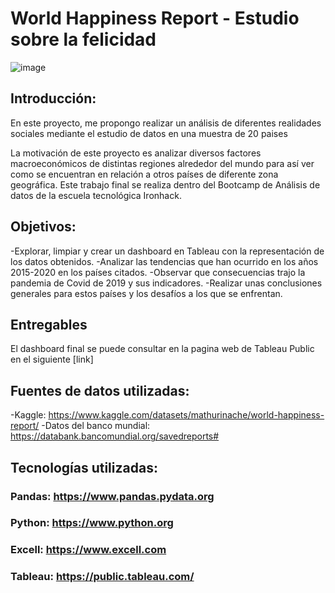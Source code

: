 # World Happiness Report - Estudio sobre la felicidad

![image](https://www.mcgill.ca/newsroom/files/newsroom/styles/medium_landscape__320/public/channels/image/happy-group.jpg?itok=sSZgdO8l)


## Introducción:

En este proyecto, me propongo realizar un análisis de diferentes realidades sociales mediante el estudio de datos 
en una muestra de 20 paises

La motivación de este proyecto es analizar diversos factores macroeconómicos de distintas regiones alrededor del mundo para así ver como se encuentran en relación a otros países de diferente zona geográfica.
Este trabajo final se realiza dentro del Bootcamp de Análisis de datos de la escuela tecnológica Ironhack.

## Objetivos:
-Explorar, limpiar y crear un dashboard en Tableau con la representación de los datos obtenidos.
-Analizar las tendencias que han ocurrido en los años 2015-2020 en los países citados.
-Observar que consecuencias trajo la pandemia de Covid de 2019 y sus indicadores.
-Realizar unas conclusiones generales para estos países y los desafíos a los que se enfrentan.

## Entregables

El dashboard final se puede consultar en la pagina web de Tableau Public en el siguiente [link]


## Fuentes de datos utilizadas:

-Kaggle: https://www.kaggle.com/datasets/mathurinache/world-happiness-report/
-Datos del banco mundial: https://databank.bancomundial.org/savedreports# 

## Tecnologías utilizadas:

### Pandas: https://www.pandas.pydata.org
### Python: https://www.python.org
### Excell: https://www.excell.com
### Tableau: https://public.tableau.com/
